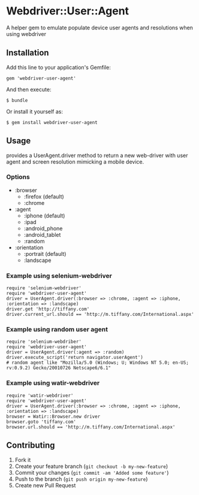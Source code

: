 # Webdriver::User::Agent

A helper gem to emulate populate device user agents and resolutions when using webdriver

## Installation

Add this line to your application's Gemfile:

    gem 'webdriver-user-agent'

And then execute:

    $ bundle

Or install it yourself as:

    $ gem install webdriver-user-agent

## Usage

provides a UserAgent.driver method to return a new web-driver with user agent and screen resolution mimicking a mobile device.

### Options

* :browser
	* :firefox (default)
	* :chrome
* :agent
	* :iphone (default)
	* :ipad
	* :android_phone
	* :android_tablet
	* :random
* :orientation
	* :portrait (default)
	* :landscape

### Example using selenium-webdriver

	require 'selenium-webdriver'
	require 'webdriver-user-agent'
	driver = UserAgent.driver(:browser => :chrome, :agent => :iphone, :orientation => :landscape)
	driver.get 'http://tiffany.com'
	driver.current_url.should == 'http://m.tiffany.com/International.aspx'

### Example using random user agent

	require 'selenium-webdriber'
	require 'webdriver-user-agent'
	driver = UserAgent.driver(:agent => :random)
	driver.execute_script('return navigator.userAgent')
	# random agent like "Mozilla/5.0 (Windows; U; Windows NT 5.0; en-US; rv:0.9.2) Gecko/20010726 Netscape6/6.1"

### Example using watir-webdriver

	require 'watir-webdriver'
	require 'webdriver-user-agent'
	driver = UserAgent.driver(:browser => :chrome, :agent => :iphone, :orientation => :landscape)
	browser = Watir::Browser.new driver
	browser.goto 'tiffany.com'
	browser.url.should == 'http://m.tiffany.com/International.aspx'

## Contributing

1. Fork it
2. Create your feature branch (`git checkout -b my-new-feature`)
3. Commit your changes (`git commit -am 'Added some feature'`)
4. Push to the branch (`git push origin my-new-feature`)
5. Create new Pull Request

